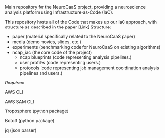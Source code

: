 Main repository for the NeuroCaaS project, providing a neuroscience analysis platform using Infrastructure-as-Code (IaC).

This repository hosts all of the Code that makes up our IaC approach, with structure as described in the paper [Link]
Structure: 
- paper (material specifically related to the NeuroCaaS paper)
- media (demo movies, slides, etc.)
- experiments (benchmarking code for NeuroCaaS on existing algorithms)
- ncap\_iac (the core code of the project)
    - ncap blueprints (code representing analysis pipelines.)
    - user profiles (code representing users.)
    - protocols (code representing job management coordination analysis pipelines and users.)

 



*Requires:*

AWS CLI

AWS SAM CLI

Troposphere (python package)

Boto3 (python package)

jq (json parser)
